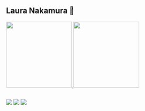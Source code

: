 ## Laura Nakamura 👋
<div>
<a href="https://github.com/Lauranakamura">
  <img height="180em" src="https://github-readme-stats.vercel.app/api?username=Lauranakamura&show_icons=true&theme=dark&include_all_commits=true&count_private=true"/>
  <img height="180em" src="https://github-readme-stats.vercel.app/api/top-langs/?username=Lauranakamura&layout=compact&langs_count=7&theme=dark"/>
</div>


##

<div>
 <a href="https://instagram.com/_lalinha_._" target="_blank"><img src="https://img.shields.io/badge/-Instagram-%23E4405F?style=for-the-badge&logo=instagram&logoColor=white" target="_blank"></a>
 <a href="https://discord.gg/wagxzStdcR" target="_blank"><img src="https://img.shields.io/badge/Discord-7289DA?style=for-the-badge&logo=discord&logoColor=white" target="_blank"></a> 
  <a href = "mailto:cc22140@g.unicamp.br"><img src="https://img.shields.io/badge/-Gmail-%23333?style=for-the-badge&logo=gmail&logoColor=white" target="_blank"></a>
 
 
</div>
  
